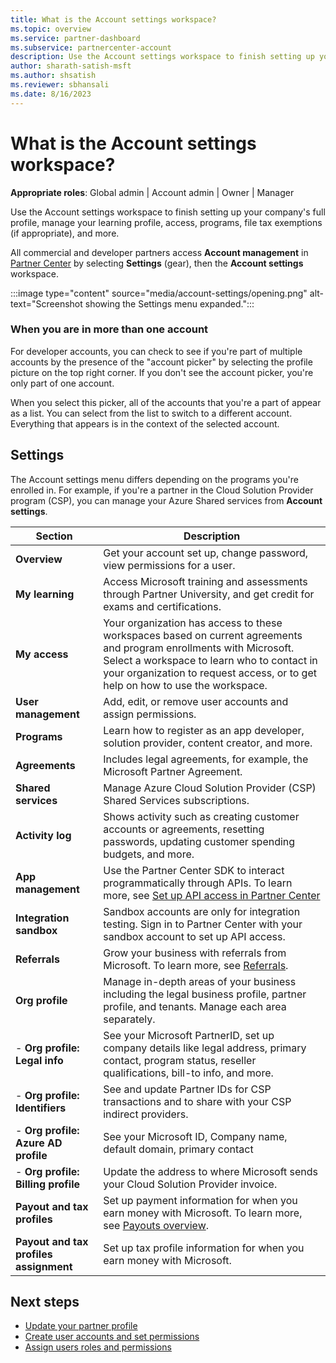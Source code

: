 ```yaml
---
title: What is the Account settings workspace?
ms.topic: overview
ms.service: partner-dashboard
ms.subservice: partnercenter-account
description: Use the Account settings workspace to finish setting up your company's full profile, manage your learning profile, access, programs, file tax exemptions (if appropriate), and more.
author: sharath-satish-msft
ms.author: shsatish
ms.reviewer: sbhansali
ms.date: 8/16/2023
---
```


# What is the Account settings workspace?

**Appropriate roles**: Global admin | Account admin | Owner | Manager

Use the Account settings workspace to finish setting up your company's full profile, manage your learning profile, access, programs, file tax exemptions (if appropriate), and more.

All commercial and developer partners access **Account management** in [Partner Center](https://partner.microsoft.com/dashboard/home) by selecting **Settings** (gear), then the **Account settings** workspace.

:::image type="content" source="media/account-settings/opening.png" alt-text="Screenshot showing the Settings menu expanded.":::

### When you are in more than one account

For developer accounts, you can check to see if you're part of multiple accounts by the presence of the "account picker" by selecting the profile picture on the top right corner. If you don't see the account picker, you're only part of one account.

When you select this picker, all of the accounts that you're a part of appear as a list. You can select from the list to switch to a different account. Everything that appears is in the context of the selected account.

## Settings

The Account settings menu differs depending on the programs you're enrolled in. For example, if you're a partner in the Cloud Solution Provider program (CSP), you can manage your Azure Shared services from **Account settings**.

| Section             | Description |
|---------------------|-------------|
| **Overview**        | Get your account set up, change password, view permissions for a user. |
| **My learning**     |  Access Microsoft training and assessments through Partner University, and get credit for exams and certifications. |
| **My access**       | Your organization has access to these workspaces based on current agreements and program enrollments with Microsoft. Select a workspace to learn who to contact in your organization to request access, or to get help on how to use the workspace. |
| **User management** | Add, edit, or remove user accounts and assign permissions. |
| **Programs**        | Learn how to register as an app developer, solution provider, content creator, and more.    |
| **Agreements**      | Includes legal agreements, for example, the Microsoft Partner Agreement. |
| **Shared services** | Manage Azure Cloud Solution Provider (CSP) Shared Services subscriptions. |
| **Activity log**    | Shows activity such as creating customer accounts or agreements, resetting passwords, updating customer spending budgets, and more. |
| **App management**  | Use the Partner Center SDK to interact programmatically through APIs. To learn more, see [Set up API access in Partner Center](./developer/set-up-api-access-in-partner-center.md) |
| **Integration sandbox** | Sandbox accounts are only for integration testing. Sign in to Partner Center with your sandbox account to set up API access. |
| **Referrals**        | Grow your business with referrals from Microsoft. To learn more, see [Referrals](referrals.md). |
| **Org profile**   | Manage in-depth areas of your business including the legal business profile, partner profile, and tenants. Manage each area separately. |
| - **Org profile: Legal info**       | See your Microsoft PartnerID, set up company details like legal address, primary contact, program status, reseller qualifications, bill-to info, and more. |
| - **Org profile: Identifiers**      | See and update Partner IDs for CSP transactions and to share with your CSP indirect providers.  |
| - **Org profile: Azure AD profile** | See your Microsoft ID, Company name, default domain, primary contact |
| - **Org profile: Billing profile**  | Update the address to where Microsoft sends your Cloud Solution Provider invoice. |
| **Payout and tax profiles**       | Set up payment information for when you earn money with Microsoft. To learn more, see [Payouts overview](payouts-overview.md). |
| **Payout and tax profiles assignment** | Set up tax profile information for when you earn money with Microsoft. |

## Next steps

- [Update your partner profile](update-your-partner-profile.md)
- [Create user accounts and set permissions](create-user-accounts-and-set-permissions.md)
- [Assign users roles and permissions](permissions-overview.md)

